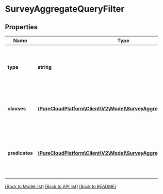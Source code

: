 # SurveyAggregateQueryFilter

## Properties
Name | Type | Description | Notes
------------ | ------------- | ------------- | -------------
**type** | **string** | Boolean operation to apply to the provided predicates and clauses | 
**clauses** | [**\PureCloudPlatform\Client\V2\Model\SurveyAggregateQueryClause[]**](SurveyAggregateQueryClause.md) | Boolean &#39;and/or&#39; logic with up to two-levels of nesting | [optional] 
**predicates** | [**\PureCloudPlatform\Client\V2\Model\SurveyAggregateQueryPredicate[]**](SurveyAggregateQueryPredicate.md) | Like a three-word sentence: (attribute-name) (operator) (target-value). | [optional] 

[[Back to Model list]](../README.md#documentation-for-models) [[Back to API list]](../README.md#documentation-for-api-endpoints) [[Back to README]](../README.md)


